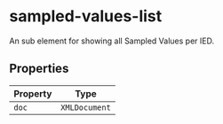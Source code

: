 # sampled-values-list

An sub element for showing all Sampled Values per IED.

## Properties

| Property | Type          |
|----------|---------------|
| `doc`    | `XMLDocument` |

